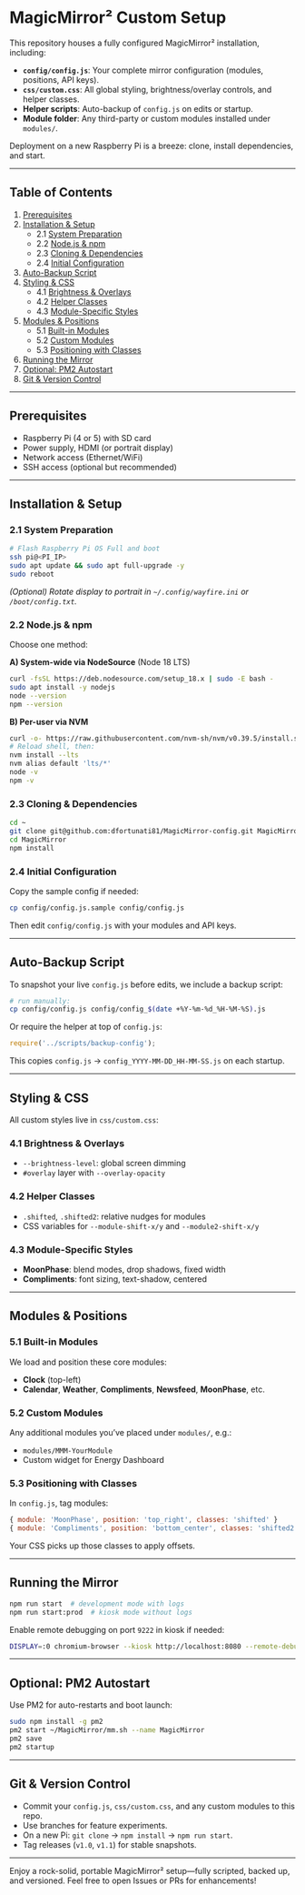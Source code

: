 # MagicMirror² Custom Setup

This repository houses a fully configured MagicMirror² installation, including:

- **`config/config.js`**: Your complete mirror configuration (modules, positions, API keys).
- **`css/custom.css`**: All global styling, brightness/overlay controls, and helper classes.
- **Helper scripts**: Auto-backup of `config.js` on edits or startup.
- **Module folder**: Any third-party or custom modules installed under `modules/`.

Deployment on a new Raspberry Pi is a breeze: clone, install dependencies, and start.

---

## Table of Contents

1. [Prerequisites](#prerequisites)
2. [Installation & Setup](#installation--setup)
   - 2.1 [System Preparation](#system-preparation)
   - 2.2 [Node.js & npm](#nodejs--npm)
   - 2.3 [Cloning & Dependencies](#cloning--dependencies)
   - 2.4 [Initial Configuration](#initial-configuration)
3. [Auto-Backup Script](#auto-backup-script)
4. [Styling & CSS](#styling--css)
   - 4.1 [Brightness & Overlays](#brightness--overlays)
   - 4.2 [Helper Classes](#helper-classes)
   - 4.3 [Module-Specific Styles](#module-specific-styles)
5. [Modules & Positions](#modules--positions)
   - 5.1 [Built-in Modules](#built-in-modules)
   - 5.2 [Custom Modules](#custom-modules)
   - 5.3 [Positioning with Classes](#positioning-with-classes)
6. [Running the Mirror](#running-the-mirror)
7. [Optional: PM2 Autostart](#optional-pm2-autostart)
8. [Git & Version Control](#git--version-control)

---

## Prerequisites

- Raspberry Pi (4 or 5) with SD card
- Power supply, HDMI (or portrait display)
- Network access (Ethernet/WiFi)
- SSH access (optional but recommended)

---

## Installation & Setup

### 2.1 System Preparation

```bash
# Flash Raspberry Pi OS Full and boot
ssh pi@<PI_IP>
sudo apt update && sudo apt full-upgrade -y
sudo reboot
```

*(Optional) Rotate display to portrait in `~/.config/wayfire.ini` or `/boot/config.txt`.*

### 2.2 Node.js & npm

Choose one method:

**A) System-wide via NodeSource** (Node 18 LTS)
```bash
curl -fsSL https://deb.nodesource.com/setup_18.x | sudo -E bash -
sudo apt install -y nodejs
node --version
npm --version
```

**B) Per-user via NVM**
```bash
curl -o- https://raw.githubusercontent.com/nvm-sh/nvm/v0.39.5/install.sh | bash
# Reload shell, then:
nvm install --lts
nvm alias default 'lts/*'
node -v
npm -v
```

### 2.3 Cloning & Dependencies

```bash
cd ~
git clone git@github.com:dfortunati81/MagicMirror-config.git MagicMirror
cd MagicMirror
npm install
```

### 2.4 Initial Configuration

Copy the sample config if needed:
```bash
cp config/config.js.sample config/config.js
``` 
Then edit `config/config.js` with your modules and API keys.

---

## Auto-Backup Script

To snapshot your live `config.js` before edits, we include a backup script:

```bash
# run manually:
cp config/config.js config/config_$(date +%Y-%m-%d_%H-%M-%S).js
```

Or require the helper at top of `config.js`:
```js
require('../scripts/backup-config');
``` 
This copies `config.js` → `config_YYYY-MM-DD_HH-MM-SS.js` on each startup.

---

## Styling & CSS

All custom styles live in `css/custom.css`:

### 4.1 Brightness & Overlays

- `--brightness-level`: global screen dimming
- `#overlay` layer with `--overlay-opacity`

### 4.2 Helper Classes

- `.shifted`, `.shifted2`: relative nudges for modules
- CSS variables for `--module-shift-x/y` and `--module2-shift-x/y`

### 4.3 Module-Specific Styles

- **MoonPhase**: blend modes, drop shadows, fixed width
- **Compliments**: font sizing, text-shadow, centered

---

## Modules & Positions

### 5.1 Built-in Modules

We load and position these core modules:
- **Clock** (top-left)
- **Calendar**, **Weather**, **Compliments**, **Newsfeed**, **MoonPhase**, etc.

### 5.2 Custom Modules

Any additional modules you’ve placed under `modules/`, e.g.:
- `modules/MMM-YourModule`
- Custom widget for Energy Dashboard

### 5.3 Positioning with Classes

In `config.js`, tag modules:
```js
{ module: 'MoonPhase', position: 'top_right', classes: 'shifted' }
{ module: 'Compliments', position: 'bottom_center', classes: 'shifted2' }
```
Your CSS picks up those classes to apply offsets.

---

## Running the Mirror

```bash
npm run start  # development mode with logs
npm run start:prod  # kiosk mode without logs
```

Enable remote debugging on port `9222` in kiosk if needed:
```sh
DISPLAY=:0 chromium-browser --kiosk http://localhost:8080 --remote-debugging-port=9222
```

---

## Optional: PM2 Autostart

Use PM2 for auto-restarts and boot launch:
```bash
sudo npm install -g pm2
pm2 start ~/MagicMirror/mm.sh --name MagicMirror
pm2 save
pm2 startup
```

---

## Git & Version Control

- Commit your `config.js`, `css/custom.css`, and any custom modules to this repo.
- Use branches for feature experiments.
- On a new Pi: `git clone` → `npm install` → `npm run start`.
- Tag releases (`v1.0`, `v1.1`) for stable snapshots.

---

Enjoy a rock-solid, portable MagicMirror² setup—fully scripted, backed up, and versioned. Feel free to open Issues or PRs for enhancements!
